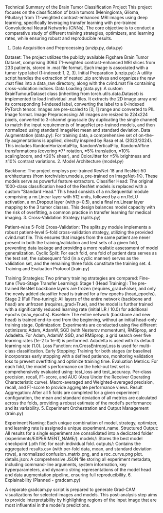 Technical Summary of the Brain Tumor Classification Project
This project focuses on the classification of brain tumors (Meningioma, Glioma, Pituitary) from T1-weighted contrast-enhanced MRI images using deep learning, specifically leveraging transfer learning with pre-trained Convolutional Neural Networks (CNNs). The core objective is to conduct a comparative study of different training strategies, optimizers, and learning rates, while ensuring robust and reproducible results.

1. Data Acquisition and Preprocessing (unzip.py, data.py)

Dataset: The project utilizes the publicly available Figshare Brain Tumor Dataset, comprising 3064 T1-weighted contrast-enhanced MRI slices from 233 patients, stored in .mat file format. Each image is associated with a tumor type label (1-indexed: 1, 2, 3).
Initial Preparation (unzip.py): A utility script handles the extraction of nested .zip archives and organizes the raw .mat files into a data_raw directory, along with the cvind.mat file containing cross-validation indices.
Data Loading (data.py): A custom BrainTumourDataset class (inheriting from torch.utils.data.Dataset) is implemented to load individual .mat files. It extracts the 2D image array and its corresponding 1-indexed label, converting the label to a 0-indexed PyTorch tensor. Images are pre-scaled to [0, 1] range and converted to PIL Image format.
Image Preprocessing: All images are resized to 224x224 pixels, converted to 3-channel grayscale (by duplicating the single channel) to match the input requirements of ImageNet pre-trained models, and then normalized using standard ImageNet mean and standard deviation.
Data Augmentation (data.py): For training data, a comprehensive set of on-the-fly augmentations is applied, directly inspired by Rasa et al. (2023/2024). This includes RandomHorizontalFlip, RandomVerticalFlip, RandomAffine transformations (covering ±7° rotation, ±5% translation, ±10% scaling/zoom, and ±20% shear), and ColorJitter for ±5% brightness and ±10% contrast variations.
2. Model Architecture (model.py)

Backbone: The project employs pre-trained ResNet-18 and ResNet-50 architectures (from torchvision.models, pre-trained on ImageNet-1K). These models serve as powerful feature extractors.
Classifier Head: The original 1000-class classification head of the ResNet models is replaced with a custom "Standard Head." This head consists of a nn.Sequential module comprising a nn.Linear layer with 512 units, followed by a nn.ReLU activation, a nn.Dropout layer (with p=0.5), and a final nn.Linear layer mapping to the 3 tumor classes. This design balances model capacity with the risk of overfitting, a common practice in transfer learning for medical imaging.
3. Cross-Validation Strategy (splits.py)

Patient-wise 5-Fold Cross-Validation: The splits.py module implements a robust patient-level 5-fold cross-validation strategy, utilizing the provided cvind.mat file. This ensures that images from the same patient are never present in both the training/validation and test sets of a given fold, preventing data leakage and providing a more realistic assessment of model generalization.
Cyclic Split: For each fold, one fold of patient data serves as the test set, the subsequent fold (in a cyclic manner) serves as the validation set, and the remaining three folds constitute the training set.
4. Training and Evaluation Protocol (train.py)

Training Strategies: Two primary training strategies are compared:
Fine-tune (Two-Stage Transfer Learning):
Stage 1 (Head Training): The pre-trained ResNet backbone layers are frozen (requires_grad=False), and only the newly added classifier head is trained for a few epochs (head_epochs).
Stage 2 (Full Fine-tuning): All layers of the entire network (backbone and head) are unfrozen (requires_grad=True), and the model is further trained with a significantly reduced learning rate (initial LR / 10.0) for additional epochs (max_epochs).
Baseline: The entire network (backbone and new head) is trained end-to-end from the beginning, without an initial head-only training stage.
Optimization: Experiments are conducted using five different optimizers: Adam, AdamW, SGD (with Nesterov momentum), RMSprop, and Adadelta. For Adam, AdamW, SGD, and RMSprop, a grid search over five learning rates (1e-2 to 1e-6) is performed. Adadelta is used with its default learning rate (1.0).
Loss Function: nn.CrossEntropyLoss is used for multi-class classification.
Early Stopping: Training for both stages (or baseline) incorporates early stopping with a defined patience, monitoring validation loss to prevent overfitting and optimize training time.
Evaluation Metrics: For each fold, the model's performance on the held-out test set is comprehensively evaluated using:
test_loss and test_accuracy.
Per-class precision, recall, F1-score, and AUC (Area Under the Receiver Operating Characteristic curve).
Macro-averaged and Weighted-averaged precision, recall, and F1-score to provide aggregate performance views.
Result Aggregation: After all 5 folds are completed for a given experiment configuration, the mean and standard deviation of all metrics are calculated across the folds, providing a robust estimate of the model's performance and its variability.
5. Experiment Orchestration and Output Management (train.py)

Experiment Naming: Each unique combination of model, strategy, optimizer, and learning rate is assigned a unique experiment_name.
Structured Output: All results for a single experiment are consolidated into a dedicated folder (experiments/EXPERIMENT_NAME/).
models/: Stores the best model checkpoint (.pth file) for each individual fold.
outputs/: Contains the aggregated results.csv (with per-fold data, mean, and standard deviation rows), a normalized confusion_matrix.png, and a roc_curve.png plot.
details.json: A comprehensive JSON file storing all experiment metadata, including command-line arguments, system information, key hyperparameters, and dynamic string representations of the model head and data augmentation pipeline, ensuring full reproducibility.
6. Explainability (Planned - gradcam.py)

A separate gradcam.py script is prepared to generate Grad-CAM visualizations for selected images and models. This post-analysis step aims to provide interpretability by highlighting regions of the input image that are most influential in the model's predictions.
